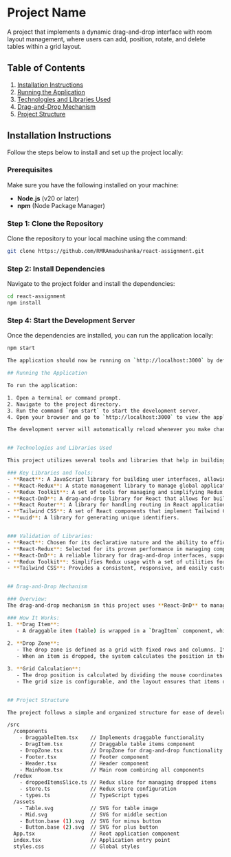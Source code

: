 # Project Name

A project that implements a dynamic drag-and-drop interface with room layout management, where users can add, position, rotate, and delete tables within a grid layout.

## Table of Contents

1. [Installation Instructions](#installation-instructions)
2. [Running the Application](#running-the-application)
3. [Technologies and Libraries Used](#technologies-and-libraries-used)
4. [Drag-and-Drop Mechanism](#drag-and-drop-mechanism)
5. [Project Structure](#project-structure)

## Installation Instructions

Follow the steps below to install and set up the project locally:

### Prerequisites
Make sure you have the following installed on your machine:
- **Node.js** (v20 or later)
- **npm** (Node Package Manager)

### Step 1: Clone the Repository
Clone the repository to your local machine using the command:
```bash
git clone https://github.com/RMRAmadushanka/react-assignment.git
```

### Step 2: Install Dependencies
Navigate to the project folder and install the dependencies:
```bash
cd react-assignment
npm install
```

### Step 4: Start the Development Server
Once the dependencies are installed, you can run the application locally:
```bash
npm start

The application should now be running on `http://localhost:3000` by default.

## Running the Application

To run the application:

1. Open a terminal or command prompt.
2. Navigate to the project directory.
3. Run the command `npm start` to start the development server.
4. Open your browser and go to `http://localhost:3000` to view the application.

The development server will automatically reload whenever you make changes to the source code.


## Technologies and Libraries Used

This project utilizes several tools and libraries that help in building and managing the application effectively.

### Key Libraries and Tools:
- **React**: A JavaScript library for building user interfaces, allowing for component-based architecture and efficient UI updates.
- **React-Redux**: A state management library to manage global application state.
- **Redux Toolkit**: A set of tools for managing and simplifying Redux usage.
- **React-DnD**: A drag-and-drop library for React that allows for building complex drag-and-drop interactions with minimal effort.
- **React Router**: A library for handling routing in React applications.
- **Tailwind CSS**: A set of React components that implement Tailwind CSS Design to create a clean and modern UI.
- **uuid**: A library for generating unique identifiers.


### Validation of Libraries:
- **React**: Chosen for its declarative nature and the ability to efficiently update the UI based on state changes.
- **React-Redux**: Selected for its proven performance in managing complex state across large applications.
- **React-DnD**: A reliable library for drag-and-drop interfaces, supporting both mouse and touch events.
- **Redux Toolkit**: Simplifies Redux usage with a set of utilities for immutable updates, async logic, and store configuration.
- **Tailwind CSS**: Provides a consistent, responsive, and easily customizable design system.


## Drag-and-Drop Mechanism

### Overview:
The drag-and-drop mechanism in this project uses **React-DnD** to manage drag interactions. When a user drags a table item and drops it into a specified area (the drop zone), the position is calculated based on the grid size. 

### How It Works:
1. **Drag Item**: 
   - A draggable item (table) is wrapped in a `DragItem` component, which uses the `useDrag` hook from React-DnD to manage the drag state. This component is responsible for making the item draggable and tracking its position while being dragged.
   
2. **Drop Zone**:
   - The drop zone is defined as a grid with fixed rows and columns. It listens for the drop event using the `useDrop` hook.
   - When an item is dropped, the system calculates the position in the grid based on the mouse coordinates at the time of the drop.

3. **Grid Calculation**:
   - The drop position is calculated by dividing the mouse coordinates by the width and height of each grid cell. This ensures that the item aligns perfectly with the grid cells. 
   - The grid size is configurable, and the layout ensures that items do not overlap, using a simple check to verify that a cell is unoccupied before placing an item.


## Project Structure

The project follows a simple and organized structure for ease of development and scalability.

/src
  /components
    - DraggableItem.tsx    // Implements draggable functionality
    - DragItem.tsx         // Draggable table items component
    - DropZone.tsx         // DropZone for drag-and-drop functionality
    - Footer.tsx           // Footer component
    - Header.tsx           // Header component
    - MainRoom.tsx         // Main room combining all components
  /redux
    - droppedItemsSlice.ts // Redux slice for managing dropped items
    - store.ts             // Redux store configuration
    - types.ts             // TypeScript types
  /assets
    - Table.svg            // SVG for table image
    - Mid.svg              // SVG for middle section
    - Button.base (1).svg  // SVG for minus button
    - Button.base (2).svg  // SVG for plus button
  App.tsx                  // Root application component
  index.tsx                // Application entry point
  styles.css               // Global styles


